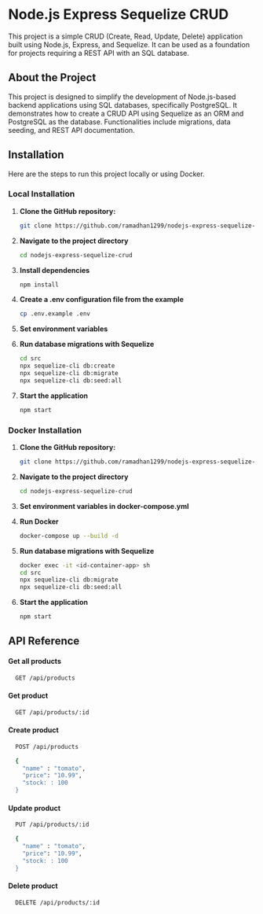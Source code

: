 # Node.js Express Sequelize CRUD

This project is a simple CRUD (Create, Read, Update, Delete) application built using Node.js, Express, and Sequelize. It can be used as a foundation for projects requiring a REST API with an SQL database.

## About the Project

This project is designed to simplify the development of Node.js-based backend applications using SQL databases, specifically PostgreSQL. It demonstrates how to create a CRUD API using Sequelize as an ORM and PostgreSQL as the database. Functionalities include migrations, data seeding, and REST API documentation.

## Installation

Here are the steps to run this project locally or using Docker.

### Local Installation

1. **Clone the GitHub repository:**

   ```bash
   git clone https://github.com/ramadhan1299/nodejs-express-sequelize-crud.git

2. **Navigate to the project directory**
    ```bash
    cd nodejs-express-sequelize-crud

3. **Install dependencies**
    ```bash
    npm install

4. **Create a .env configuration file from the example**
    ```bash
    cp .env.example .env

5. **Set environment variables**

6. **Run database migrations with Sequelize**
    ```bash
    cd src
    npx sequelize-cli db:create
    npx sequelize-cli db:migrate
    npx sequelize-cli db:seed:all

7. **Start the application**
    ```bash
    npm start

### Docker Installation

1. **Clone the GitHub repository:**

   ```bash
   git clone https://github.com/ramadhan1299/nodejs-express-sequelize-crud.git

2. **Navigate to the project directory**
    ```bash
    cd nodejs-express-sequelize-crud

3. **Set environment variables in docker-compose.yml**

4. **Run Docker**
    ```bash
    docker-compose up --build -d

5. **Run database migrations with Sequelize**
    ```bash
    docker exec -it <id-container-app> sh
    cd src
    npx sequelize-cli db:migrate
    npx sequelize-cli db:seed:all

6. **Start the application**
    ```bash
    npm start

## API Reference

#### Get all products

```bash
  GET /api/products
```

#### Get product

```bash
  GET /api/products/:id
```

#### Create product

```bash
  POST /api/products
```
```bash
  {
    "name" : "tomato",
    "price": "10.99",
    "stock: : 100
  }
```

#### Update product

```bash
  PUT /api/products/:id
```
```bash
  {
    "name" : "tomato",
    "price": "10.99",
    "stock: : 100
  }
```

#### Delete product

```bash
  DELETE /api/products/:id
```
